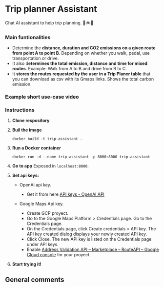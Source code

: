 # Trip planner Assistant

Chat AI assistant to help trip planning. 🚗🚲🚆

### Main funtionalities

* Determine the **distance, duration and CO2 emissions on a given route from point A to point B**. Depending on whether you walk, pedal, use transportation or drive.
* It also d**etermines the total emission, distance and time for mixed routes**. Example: Walk from A to B and drive from B to C.
* It **stores the routes requested by the user in a Trip Planer table** that you can download as csv with its Gmaps links. Shows the total carbon emission.

### Example short use-case video

### Instructions

1. **Clone respository**
3. **Buil the image**

   ```
   docker build -t trip-assistant .
   ```

4. **Run a Docker container**

   ```
   docker run -d --name trip-assistant -p 8000:8000 trip-assistant
   ```

5. **Go to app**
   Exposed in `localhost:8000`.
6. **Set api keys:**
   * OpenAi api key.

     * Get it from here [API keys - OpenAI API](https://platform.openai.com/api-keys)
   * Google Maps Api key.

     * Create GCP proyect.
     * Go to the Google Maps Platform > Credentials page. Go to the Credentials page.
     * On the Credentials page, click Create credentials > API key. The API key created dialog displays your newly created API key.
     * Click Close. The new API key is listed on the Credentials page under API keys.
     * Enable [Address Validation API – Marketplace – RouteAPI – Google Cloud console](https://console.cloud.google.com/marketplace/product/google/addressvalidation.googleapis.com?q=search&referrer=search&authuser=1&project=routeapi-417104) for your proyect.
7. **Start trying it!**

## General comments
